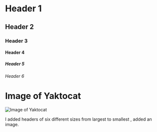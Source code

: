 # Header 1
## Header 2
### Header 3
#### Header 4
##### Header 5
###### Header 6

# Image of Yaktocat

![Image of Yaktocat](https://octodex.github.com/images/yaktocat.png)

I added headers of six different sizes from largest to smallest , added an image.
